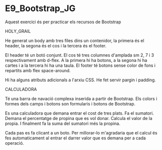 # E9_Bootstrap_JG  


Aquest exercici és per practicar els recursos de Bootstrap

HOLY_GRAIL

He generat un body amb tres files dins un contenidor, la primera és el header,  la segona és el cos i la tercera és el footer. 

El header té un botó conjunt. El cos té tres columnes d'amplada sm 2, 7 i 3 respectivament amb d-flex. A la primera hi ha botons, a la segona hi ha cartes i a la tercera hi ha una taula. El footer té botons sense color de fons i repartits amb flex space-around.  

Hi ha alguns atributs adicionals a l'arxiu CSS. He fet servir pargin i padding.

CALCULADORA

Té una barra de navació complexa inserida a partir de Bootstrap. 
Els colors i formes dels camps i botons son formularis i botons de Bootstrap.

Es una calculadora que demana entrar el cost de tres plats. Fa el sumatori. Demana el percentatge de propina que es vol donar. Calcula el valor de la propia. I finalment fa la suma del sumatori més la propina. 

Cada pas es fa clicant a un boto.  Per millorar-lo m'agradaria que el calcul és fes automaticament al entrar el darrer valor que es demana per a cada operació.